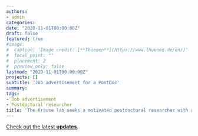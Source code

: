 ```yaml
---
authors:
- admin
categories:
date: "2020-11-01T00:00:00Z"
draft: false
featured: true
#image:
#  caption: 'Image credit: [**Thuenen**](https://www.thuenen.de/en/)'
#  focal_point: ""
#  placement: 2
#  preview_only: false
lastmod: "2020-11-01T00:00:00Z"
projects: []
subtitle: 'Job advertisement for a PostDoc'
summary:
tags:
- Job advertisement
- Postdoctoral researcher
title: 'The Krause lab seeks a motivated postdoctoral researcher with a background in bioinformatics and an interest in microbiology or microbial ecology.'
---
```

[Check out the latest **updates**](../../courses/example/example1/).


